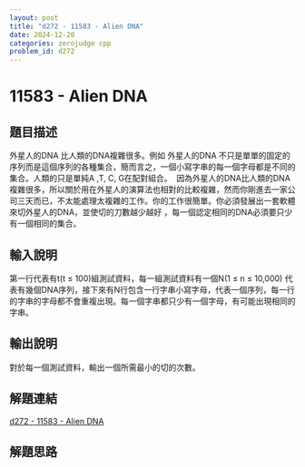 ```yaml
---
layout: post
title: "d272 - 11583 - Alien DNA"
date: 2024-12-20
categories: zerojudge cpp
problem_id: d272
---
```


# 11583 - Alien DNA

## 題目描述

外星人的DNA 比人類的DNA複雜很多。例如 外星人的DNA 不只是單單的固定的序列而是這個序列的各種集合，簡而言之，一個小寫字串的每一個字母都是不同的集合。人類的只是單純A ,T, C, G在配對組合。  因為外星人的DNA比人類的DNA複雜很多，所以關於用在外星人的演算法也相對的比較複雜，然而你剛進去一家公司三天而已，不太能處理太複雜的工作。你的工作很簡單。你必須發展出一套軟體來切外星人的DNA，並使切的刀數越少越好 ，每一個認定相同的DNA必須要只少有一個相同的集合。

## 輸入說明

第一行代表有t(t ≤ 100)組測試資料，每一組測試資料有一個N(1 ≤ n ≤ 10,000) 代表有幾個DNA序列，接下來有N行包含一行字串小寫字母，代表一個序列，每一行的字串的字母都不會重複出現。每一個字串都只少有一個字母，有可能出現相同的字串。

## 輸出說明

對於每一個測試資料，輸出一個所需最小的切的次數。

## 解題連結

[d272 - 11583 - Alien DNA](https://zerojudge.tw/ShowProblem?problemid=d272)

## 解題思路

